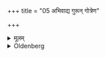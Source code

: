 +++
title = "05 अभिवाद्य गुरून् गोत्रेण"

+++

<details><summary>मूलम्</summary>

अभिवाद्य गुरून् गोत्रेण विसृजेद्वाचम् ५
</details>

<details><summary>Oldenberg</summary>

5. She should break her silence by respectfully calling her Gurus by their Gotra names.
</details>
